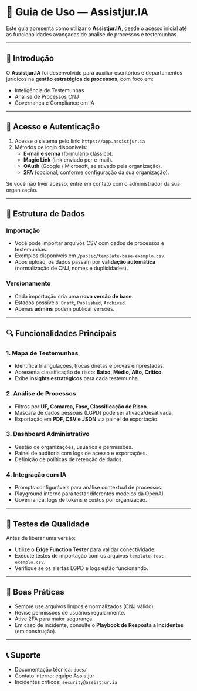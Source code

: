 # 📘 Guia de Uso — Assistjur.IA

Este guia apresenta como utilizar o **Assistjur.IA**, desde o acesso inicial até as funcionalidades avançadas de análise de processos e testemunhas.

---

## 🚀 Introdução

O **Assistjur.IA** foi desenvolvido para auxiliar escritórios e departamentos jurídicos na **gestão estratégica de processos**, com foco em:

- Inteligência de Testemunhas
- Análise de Processos CNJ
- Governança e Compliance em IA

---

## 🔑 Acesso e Autenticação

1. Acesse o sistema pelo link: `https://app.assistjur.ia`
2. Métodos de login disponíveis:
   - **E-mail e senha** (formulário clássico).
   - **Magic Link** (link enviado por e-mail).
   - **OAuth** (Google / Microsoft, se ativado pela organização).
   - **2FA** (opcional, conforme configuração da sua organização).

Se você não tiver acesso, entre em contato com o administrador da sua organização.

---

## 📂 Estrutura de Dados

### Importação

- Você pode importar arquivos CSV com dados de processos e testemunhas.
- Exemplos disponíveis em `/public/template-base-exemplo.csv`.
- Após upload, os dados passam por **validação automática** (normalização de CNJ, nomes e duplicidades).

### Versionamento

- Cada importação cria uma **nova versão de base**.
- Estados possíveis: `Draft`, `Published`, `Archived`.
- Apenas **admins** podem publicar versões.

---

## 🔍 Funcionalidades Principais

### 1. **Mapa de Testemunhas**

- Identifica triangulações, trocas diretas e provas emprestadas.
- Apresenta classificação de risco: **Baixo, Médio, Alto, Crítico**.
- Exibe **insights estratégicos** para cada testemunha.

### 2. **Análise de Processos**

- Filtros por **UF, Comarca, Fase, Classificação de Risco**.
- Máscara de dados pessoais (LGPD) pode ser ativada/desativada.
- Exportação em **PDF, CSV e JSON** via painel de exportação.

### 3. **Dashboard Administrativo**

- Gestão de organizações, usuários e permissões.
- Painel de auditoria com logs de acesso e exportações.
- Definição de políticas de retenção de dados.

### 4. **Integração com IA**

- Prompts configuráveis para análise contextual de processos.
- Playground interno para testar diferentes modelos da OpenAI.
- Governança: logs de tokens e custos por organização.

---

## 🧪 Testes de Qualidade

Antes de liberar uma versão:

- Utilize o **Edge Function Tester** para validar conectividade.
- Execute testes de importação com os arquivos `template-test-exemplo.csv`.
- Verifique se os alertas LGPD e logs estão funcionando.

---

## 📜 Boas Práticas

- Sempre use arquivos limpos e normalizados (CNJ válido).
- Revise permissões de usuários regularmente.
- Ative 2FA para maior segurança.
- Em caso de incidente, consulte o **Playbook de Resposta a Incidentes** (em construção).

---

## 📞 Suporte

- Documentação técnica: `docs/`
- Contato interno: equipe Assistjur
- Incidentes críticos: `security@assistjur.ia`
